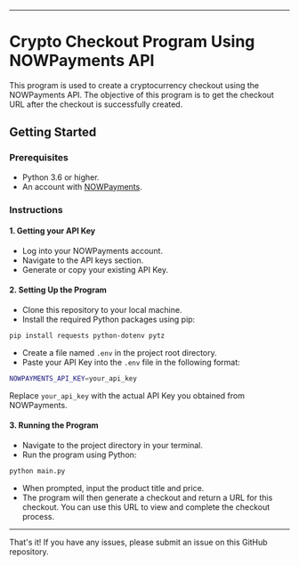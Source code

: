 
---

# Crypto Checkout Program Using NOWPayments API

This program is used to create a cryptocurrency checkout using the NOWPayments API. The objective of this program is to get the checkout URL after the checkout is successfully created.

## Getting Started

### Prerequisites

- Python 3.6 or higher.
- An account with [NOWPayments](https://nowpayments.io/).

### Instructions

#### 1. Getting your API Key

- Log into your NOWPayments account.
- Navigate to the API keys section.
- Generate or copy your existing API Key.

#### 2. Setting Up the Program

- Clone this repository to your local machine.
- Install the required Python packages using pip:

```bash
pip install requests python-dotenv pytz
```

- Create a file named `.env` in the project root directory.
- Paste your API Key into the `.env` file in the following format:

```bash
NOWPAYMENTS_API_KEY=your_api_key
```

Replace `your_api_key` with the actual API Key you obtained from NOWPayments.

#### 3. Running the Program

- Navigate to the project directory in your terminal.
- Run the program using Python:

```bash
python main.py
```

- When prompted, input the product title and price.
- The program will then generate a checkout and return a URL for this checkout. You can use this URL to view and complete the checkout process.

---

That's it! If you have any issues, please submit an issue on this GitHub repository.

